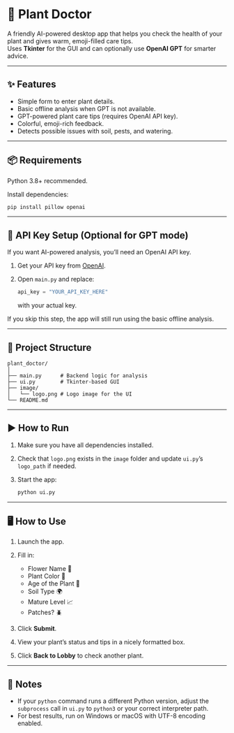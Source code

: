# 🌱 Plant Doctor

A friendly AI-powered desktop app that helps you check the health of your plant and gives warm, emoji-filled care tips.  
Uses **Tkinter** for the GUI and can optionally use **OpenAI GPT** for smarter advice.

---

## ✨ Features
- Simple form to enter plant details.
- Basic offline analysis when GPT is not available.
- GPT-powered plant care tips (requires OpenAI API key).
- Colorful, emoji-rich feedback.
- Detects possible issues with soil, pests, and watering.

---

## 📦 Requirements
Python 3.8+ recommended.

Install dependencies:
```bash
pip install pillow openai
````

---

## 🔑 API Key Setup (Optional for GPT mode)

If you want AI-powered analysis, you’ll need an OpenAI API key.

1. Get your API key from [OpenAI](https://platform.openai.com/).
2. Open `main.py` and replace:

   ```python
   api_key = "YOUR_API_KEY_HERE"
   ```

   with your actual key.

If you skip this step, the app will still run using the basic offline analysis.

---

## 📂 Project Structure

```
plant_doctor/
│
├── main.py      # Backend logic for analysis
├── ui.py        # Tkinter-based GUI
├── image/
│   └── logo.png # Logo image for the UI
└── README.md
```

---

## ▶️ How to Run

1. Make sure you have all dependencies installed.
2. Check that `logo.png` exists in the `image` folder and update `ui.py`’s `logo_path` if needed.
3. Start the app:

   ```bash
   python ui.py
   ```

---

## 🖥️ How to Use

1. Launch the app.
2. Fill in:

   * Flower Name 🌸
   * Plant Color 🎨
   * Age of the Plant 🌱
   * Soil Type 🌍
   * Mature Level 📈
   * Patches? 🪲
3. Click **Submit**.
4. View your plant’s status and tips in a nicely formatted box.
5. Click **Back to Lobby** to check another plant.

---

## 📝 Notes

* If your `python` command runs a different Python version, adjust the `subprocess` call in `ui.py` to `python3` or your correct interpreter path.
* For best results, run on Windows or macOS with UTF-8 encoding enabled.

